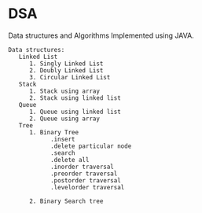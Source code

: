 # DSA
Data structures and Algorithms
 Implemented using JAVA.
   
    Data structures:
       Linked List
          1. Singly Linked List
          2. Doubly Linked List
          3. Circular Linked List
       Stack
          1. Stack using array
          2. Stack using linked list
       Queue
          1. Queue using linked list 
          2. Queue using array
       Tree
          1. Binary Tree
                .insert
                .delete particular node
                .search
                .delete all
                .inorder traversal
                .preorder traversal
                .postorder traversal
                .levelorder traversal
                
          2. Binary Search tree
      
